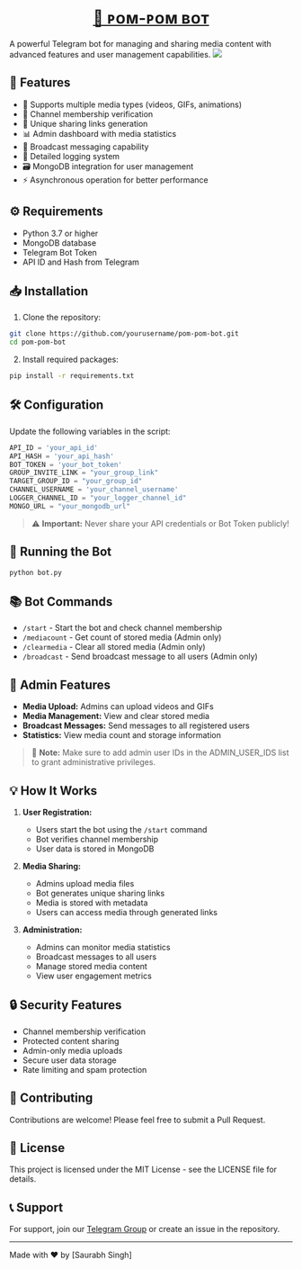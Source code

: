 <h1 align="center">
  <a href="https://telegram.me/BotCodeVerse">🤖 ᴘᴏᴍ-ᴘᴏᴍ ʙᴏᴛ</a>
</h1>
A powerful Telegram bot for managing and sharing media content with advanced features and user management capabilities.
<img src="https://cdn.glitch.global/115a68e3-597e-445c-9598-4db19dfe4ccb/BotCodeVerse.gif?v=1738204676642"/>

## 🌟 Features

* 📱 Supports multiple media types (videos, GIFs, animations)
* 🔐 Channel membership verification
* 🎯 Unique sharing links generation
* 📊 Admin dashboard with media statistics
* 📢 Broadcast messaging capability
* 📝 Detailed logging system
* 🗃️ MongoDB integration for user management
* ⚡ Asynchronous operation for better performance

## ⚙️ Requirements

* Python 3.7 or higher
* MongoDB database
* Telegram Bot Token
* API ID and Hash from Telegram

## 📥 Installation

1. Clone the repository:
```bash
git clone https://github.com/yourusername/pom-pom-bot.git
cd pom-pom-bot
```

2. Install required packages:
```bash
pip install -r requirements.txt
```

## 🛠️ Configuration

Update the following variables in the script:

```python
API_ID = 'your_api_id'
API_HASH = 'your_api_hash'
BOT_TOKEN = 'your_bot_token'
GROUP_INVITE_LINK = "your_group_link"
TARGET_GROUP_ID = "your_group_id"
CHANNEL_USERNAME = 'your_channel_username'
LOGGER_CHANNEL_ID = "your_logger_channel_id"
MONGO_URL = "your_mongodb_url"
```

> ⚠️ **Important:** Never share your API credentials or Bot Token publicly!

## 🚀 Running the Bot

```bash
python bot.py
```

## 📚 Bot Commands

* `/start` - Start the bot and check channel membership
* `/mediacount` - Get count of stored media (Admin only)
* `/clearmedia` - Clear all stored media (Admin only)
* `/broadcast` - Send broadcast message to all users (Admin only)

## 👥 Admin Features

* **Media Upload:** Admins can upload videos and GIFs
* **Media Management:** View and clear stored media
* **Broadcast Messages:** Send messages to all registered users
* **Statistics:** View media count and storage information

> 📝 **Note:** Make sure to add admin user IDs in the ADMIN_USER_IDS list to grant administrative privileges.

## 💡 How It Works

1. **User Registration:**
   * Users start the bot using the `/start` command
   * Bot verifies channel membership
   * User data is stored in MongoDB

2. **Media Sharing:**
   * Admins upload media files
   * Bot generates unique sharing links
   * Media is stored with metadata
   * Users can access media through generated links

3. **Administration:**
   * Admins can monitor media statistics
   * Broadcast messages to all users
   * Manage stored media content
   * View user engagement metrics

## 🔒 Security Features

* Channel membership verification
* Protected content sharing
* Admin-only media uploads
* Secure user data storage
* Rate limiting and spam protection

## 🤝 Contributing

Contributions are welcome! Please feel free to submit a Pull Request.

## 📄 License

This project is licensed under the MIT License - see the LICENSE file for details.

## 📞 Support

For support, join our [Telegram Group](https://t.me/BotCodeVerse) or create an issue in the repository.

---
Made with ❤️ by [Saurabh Singh]
